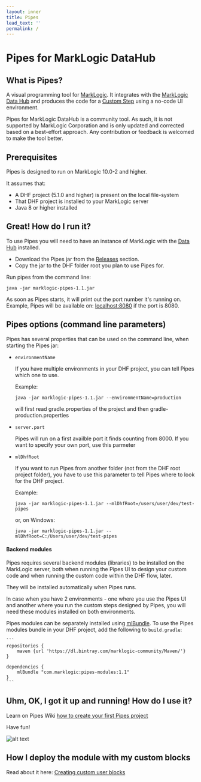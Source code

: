 ```yaml
---
layout: inner
title: Pipes
lead_text: ''
permalink: /
---
```


# Pipes for MarkLogic DataHub

## What is Pipes?
A visual programming tool for [MarkLogic](https://docs.marklogic.com/guide/getting-started/intro). It integrates with the [MarkLogic Data Hub](https://docs.marklogic.com/datahub/) and produces the code for a [Custom Step](https://docs.marklogic.com/datahub/modules/editing-custom-step-module.html) using a no-code UI environment.

Pipes for MarkLogic DataHub is a community tool. As such, it is not supported by MarkLogic Corporation and is only updated and corrected based on a best-effort approach. Any contribution or feedback is welcomed to make the tool better.

## Prerequisites

Pipes is designed to run on MarkLogic 10.0-2 and higher.

It assumes that:

- A DHF project (5.1.0 and higher) is present on the local file-system
- That DHF project is installed to your MarkLogic server
- Java 8 or higher installed
 

## Great! How do I run it?
To use Pipes you will need to have an instance of MarkLogic with the [Data Hub](https://docs.marklogic.com/datahub/index.html) installed.

- Download the Pipes jar from the [Releases](https://github.com/marklogic-community/pipes/releases) section. 
- Copy the jar to the DHF folder root you plan to use Pipes for.

Run pipes from the command line:

```
java -jar marklogic-pipes-1.1.jar
```

As soon as Pipes starts, it will print out the port number it's running on. Example, Pipes will be available on: [localhost:8080](http://localhost:8080) if the port is 8080.

## Pipes options (command line parameters)

Pipes has several properties that can be used on the command line, when starting the Pipes jar:

- ```environmentName```
    
    If you have multiple environments in your DHF project, you can tell Pipes which one to use.

    Example:
    
    ```java -jar marklogic-pipes-1.1.jar --environmentName=production```

    will first read gradle.properties of the project and then gradle-production.properties

- ```server.port```

    Pipes will run on a first availble port it finds counting from 8000. If you want to specify your own port, use this parmeter

- ```mlDhfRoot```

    If you want to run Pipes from another folder (not from the DHF root project folder), you have to use this parameter to tell Pipes where to look for the DHF project.

    Example:

    ```java -jar marklogic-pipes-1.1.jar --mlDhfRoot=/users/user/dev/test-pipes```

    or, on Windows:

    ```java -jar marklogic-pipes-1.1.jar --mlDhfRoot=C:/Users/user/dev/test-pipes```


#### Backend modules

Pipes requires several backend modules (libraries) to be installed on the MarkLogic server, both when running the Pipes UI to design your custom code and when running the custom code within the DHF flow, later.

They will be installed automatically when Pipes runs.

In case when you have 2 environments - one where you use the Pipes UI and another where you run the custom steps designed by Pipes, you will need these modules installed on both environments.

Pipes modules can be separately installed using [mlBundle](https://github.com/marklogic-community/ml-gradle/wiki/Bundles). To use the Pipes modules bundle in your DHF project, add the following to `build.gradle`:

    ```
    repositories {
        maven {url 'https://dl.bintray.com/marklogic-community/Maven/'}
    }
    
    dependencies {
        mlBundle "com.marklogic:pipes-modules:1.1"
    }
    ```


## Uhm, OK, I got it up and running! How do I use it?
Learn on Pipes Wiki [how to create your first Pipes project](https://github.com/marklogic-community/pipes/wiki/1.-Creating-your-first-Pipes-project)

Have fun!

![alt text](https://github.com/marklogic-community/pipes/blob/master/Pipes.png?raw=true) 

## How I deploy the module with my custom blocks
Read about it here: [Creating custom user blocks](https://github.com/marklogic-community/pipes/wiki/4.-Creating-custom-user-blocks-for-developers)

